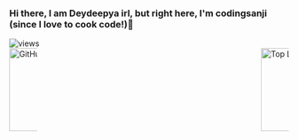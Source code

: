 <!DOCTYPE html>
<html lang="en">
<head>
<meta charset="UTF-8">
<meta name="viewport" content="width=device-width, initial-scale=1.0">
</head>
<body>
<h3>Hi there, I am Deydeepya irl, but right here, I'm codingsanji (since I love to cook code!)👋</h3>
<img src="https://komarev.com/ghpvc/?username=codingsanji&label=Profile%20views&color=0e75b6&style=flat" alt=views>
<div style="display: flex; flex-direction: row; justify-content: space-between;">
    <img style="max-width: 50px; height: 150px;" src="https://github-readme-stats.vercel.app/api?username=codingsanji&show_icons=true&theme=radical" alt="GitHub Stats">
    <img style="max-width: 50px; height: 150px;" src="https://github-readme-stats.vercel.app/api/top-langs/?username=codingsanji&layout=compact&langs_count=8" alt="Top Languages">
</div>
</body>
</html>
